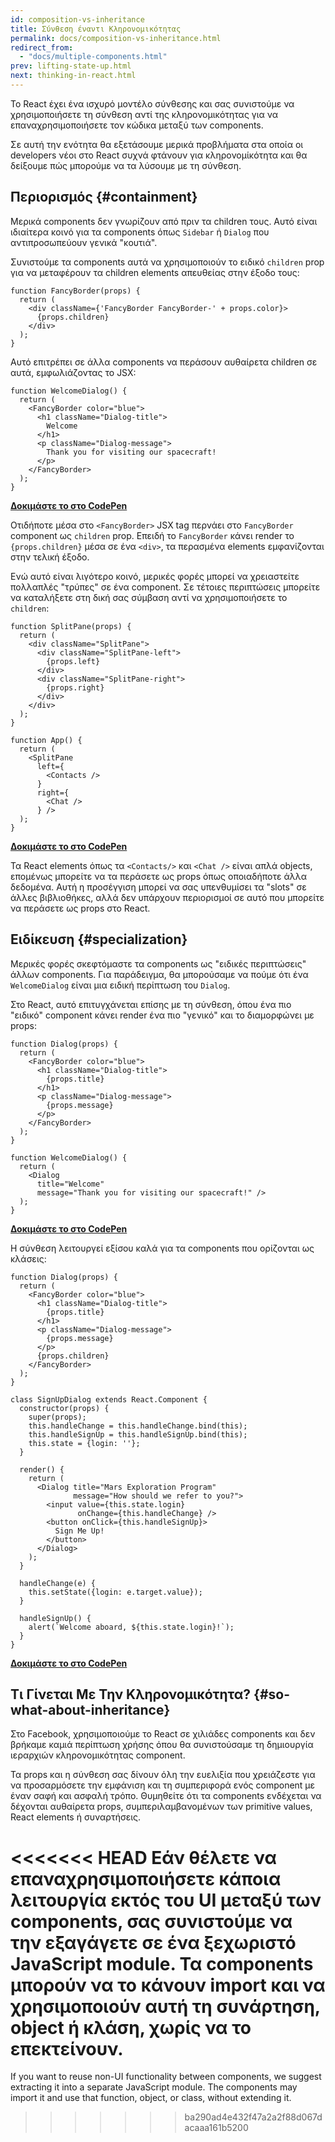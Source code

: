```yaml
---
id: composition-vs-inheritance
title: Σύνθεση έναντι Κληρονομικότητας
permalink: docs/composition-vs-inheritance.html
redirect_from:
  - "docs/multiple-components.html"
prev: lifting-state-up.html
next: thinking-in-react.html
---
```


Το React έχει ένα ισχυρό μοντέλο σύνθεσης και σας συνιστούμε να χρησιμοποιήσετε τη σύνθεση αντί της κληρονομικότητας για να επαναχρησιμοποιήσετε τον κώδικα μεταξύ των components.

Σε αυτή την ενότητα θα εξετάσουμε μερικά προβλήματα στα οποία οι developers νέοι στο React συχνά φτάνουν για κληρονομίκότητα και θα δείξουμε πώς μπορούμε να τα λύσουμε με τη σύνθεση.

## Περιορισμός {#containment}

Μερικά components δεν γνωρίζουν από πριν τα children τους. Αυτό είναι ιδιαίτερα κοινό για τα components όπως `Sidebar` ή `Dialog` που αντιπροσωπεύουν γενικά "κουτιά".

Συνιστούμε τα components αυτά να χρησιμοποιούν το ειδικό `children` prop για να μεταφέρουν τα children elements απευθείας στην έξοδο τους:

```js{4}
function FancyBorder(props) {
  return (
    <div className={'FancyBorder FancyBorder-' + props.color}>
      {props.children}
    </div>
  );
}
```

Αυτό επιτρέπει σε άλλα components να περάσουν αυθαίρετα children σε αυτά, εμφωλιάζοντας το JSX:

```js{4-9}
function WelcomeDialog() {
  return (
    <FancyBorder color="blue">
      <h1 className="Dialog-title">
        Welcome
      </h1>
      <p className="Dialog-message">
        Thank you for visiting our spacecraft!
      </p>
    </FancyBorder>
  );
}
```

**[Δοκιμάστε το στο CodePen](https://codepen.io/gaearon/pen/ozqNOV?editors=0010)**

Οτιδήποτε μέσα στο `<FancyBorder>` JSX tag περνάει στο `FancyBorder` component ως `children` prop. Επειδή το `FancyBorder` κάνει render το `{props.children}` μέσα σε ένα `<div>`, τα περασμένα elements εμφανίζονται στην τελική έξοδο.

Ενώ αυτό είναι λιγότερο κοινό, μερικές φορές μπορεί να χρειαστείτε πολλαπλές "τρύπες" σε ένα component. Σε τέτοιες περιπτώσεις μπορείτε να καταλήξετε στη δική σας σύμβαση αντί να χρησιμοποιήσετε το `children`:

```js{5,8,18,21}
function SplitPane(props) {
  return (
    <div className="SplitPane">
      <div className="SplitPane-left">
        {props.left}
      </div>
      <div className="SplitPane-right">
        {props.right}
      </div>
    </div>
  );
}

function App() {
  return (
    <SplitPane
      left={
        <Contacts />
      }
      right={
        <Chat />
      } />
  );
}
```

[**Δοκιμάστε το στο CodePen**](https://codepen.io/gaearon/pen/gwZOJp?editors=0010)

Τα React elements όπως τα `<Contacts/>` και `<Chat />` είναι απλά objects, επομένως μπορείτε να τα περάσετε ως props όπως οποιαδήποτε άλλα δεδομένα. Αυτή η προσέγγιση μπορεί να σας υπενθυμίσει τα "slots" σε άλλες βιβλιοθήκες, αλλά δεν υπάρχουν περιορισμοί σε αυτό που μπορείτε να περάσετε ως props στο React.

## Ειδίκευση {#specialization}

Μερικές φορές σκεφτόμαστε τα components ως "ειδικές περιπτώσεις" άλλων components. Για παράδειγμα, θα μπορούσαμε να πούμε ότι ένα `WelcomeDialog` είναι μια ειδική περίπτωση του `Dialog`.

Στο React, αυτό επιτυγχάνεται επίσης με τη σύνθεση, όπου ένα πιο "ειδικό" component κάνει render ένα πιο "γενικό" και το διαμορφώνει με props:


```js{5,8,16-18}
function Dialog(props) {
  return (
    <FancyBorder color="blue">
      <h1 className="Dialog-title">
        {props.title}
      </h1>
      <p className="Dialog-message">
        {props.message}
      </p>
    </FancyBorder>
  );
}

function WelcomeDialog() {
  return (
    <Dialog
      title="Welcome"
      message="Thank you for visiting our spacecraft!" />
  );
}
```

[**Δοκιμάστε το στο CodePen**](https://codepen.io/gaearon/pen/kkEaOZ?editors=0010)

Η σύνθεση λειτουργεί εξίσου καλά για τα components που ορίζονται ως κλάσεις:

```js{10,27-31}
function Dialog(props) {
  return (
    <FancyBorder color="blue">
      <h1 className="Dialog-title">
        {props.title}
      </h1>
      <p className="Dialog-message">
        {props.message}
      </p>
      {props.children}
    </FancyBorder>
  );
}

class SignUpDialog extends React.Component {
  constructor(props) {
    super(props);
    this.handleChange = this.handleChange.bind(this);
    this.handleSignUp = this.handleSignUp.bind(this);
    this.state = {login: ''};
  }

  render() {
    return (
      <Dialog title="Mars Exploration Program"
              message="How should we refer to you?">
        <input value={this.state.login}
               onChange={this.handleChange} />
        <button onClick={this.handleSignUp}>
          Sign Me Up!
        </button>
      </Dialog>
    );
  }

  handleChange(e) {
    this.setState({login: e.target.value});
  }

  handleSignUp() {
    alert(`Welcome aboard, ${this.state.login}!`);
  }
}
```

[**Δοκιμάστε το στο CodePen**](https://codepen.io/gaearon/pen/gwZbYa?editors=0010)

## Τι Γίνεται Με Την Κληρονομικότητα? {#so-what-about-inheritance}

Στο Facebook, χρησιμοποιούμε το React σε χιλιάδες components και δεν βρήκαμε καμιά περίπτωση χρήσης όπου θα συνιστούσαμε τη δημιουργία ιεραρχιών κληρονομικότητας component.

Τα props και η σύνθεση σας δίνουν όλη την ευελιξία που χρειάζεστε για να προσαρμόσετε την εμφάνιση και τη συμπεριφορά ενός component με έναν σαφή και ασφαλή τρόπο. Θυμηθείτε ότι τα components ενδέχεται να δέχονται αυθαίρετα props, συμπεριλαμβανομένων των primitive values, React elements ή συναρτήσεις.

<<<<<<< HEAD
Εάν θέλετε να επαναχρησιμοποιήσετε κάποια λειτουργία εκτός του UI μεταξύ των components, σας συνιστούμε να την εξαγάγετε σε ένα ξεχωριστό JavaScript module. Τα components μπορούν να το κάνουν import και να χρησιμοποιούν αυτή τη συνάρτηση, object ή κλάση, χωρίς να το επεκτείνουν.
=======
If you want to reuse non-UI functionality between components, we suggest extracting it into a separate JavaScript module. The components may import it and use that function, object, or class, without extending it.
>>>>>>> ba290ad4e432f47a2a2f88d067dacaaa161b5200
